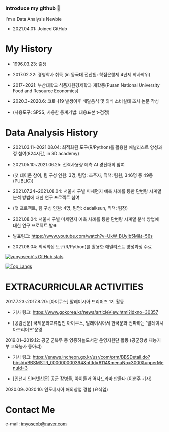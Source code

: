 ### Introduce my github 👋

 I'm a Data Analysis Newbie

- 2021.04.01: Joined GitHub

# My History
- 1996.03.23: 출생

- 2017.02.22: 경영학사 취득 (in 동국대 전산원: 학점은행제 4년제 학사학위)

- 2017~2021: 부산대학교 식품자원경제학과 재학중(Pusan National University Food and Resource Economics)

- 2020.3~2020.6: 코로나19 발생이후 배달음식 및 외식 소비실태 조사 논문 작성
- (사용도구: SPSS, 사용한 통계기법: 대응표본 t-검정)

# Data Analysis History
- 2021.03.11~2021.08.04: 최적화된 도구(R/Python)를 활용한 애널리스트 양성과정 첨여(824시간, in SD academy)

- 2021.05.10~2021.06.25: 전력사용량 예측 AI 경진대회 참여 
- (첫 데이콘 참여, 팀 구성 인원: 3명, 팀명: 조주자, 직책: 팀원, 346명 중 49등(PUBLIC))

- 2021.07.24~2021.08.04: 서울시 구별 미세먼지 예측 사례를 통한 단변량 시계열 분석 방법에 대한 연구 프로젝트 참여
- (첫 프로젝트, 팀 구성 인원: 4명, 팀명: dadaiksun, 직책: 팀장)

- 2021.08.04: 서울시 구별 미세먼지 예측 사례를 통한 단변량 시계열 분석 방법에 대한 연구 프로젝트 발표
- 발표링크: https://www.youtube.com/watch?v=UkW-BUyIb5M&t=56s

- 2021.08.04: 최적화된 도구(R/Python)를 활용한 애널리스트 양성과정 수료


[![yunyoseob's GitHub stats](https://github-readme-stats.vercel.app/api?username=yunyoseob)](https://github.com/yunyoseob/github-readme-stats)


[![Top Langs](https://github-readme-stats.vercel.app/api/top-langs/?username=yunyoseob&layout=compact)](https://github.com/yunyoseob/github-readme-stats)

# EXTRACURRICULAR ACTIVITIES
2017.7.23~2017.8.20: [아이쿠스] 말레이시아 드리머즈 1기 활동

- 기사 링크: https://www.gokorea.kr/news/articleView.html?idxno=30357

- [공감신문] 국제문화교류법인 아이쿠스, 말레이시아서 한국문화 전파하는 '말레이시아드리머즈'운영


2019.01~2019.12: 공군 군복무 중 영종하늘도서관 운영지원단 활동 (공군장병 재능기부 교육봉사 동아리)

- 기사 링크: https://enews.incheon.go.kr/usr/com/prm/BBSDetail.do?bbsId=BBSMSTR_000000000394&nttId=6114&menuNo=3000&upperMenuId=3

- [인천시 인터넷신문] 공군 장병들, 아이들과 역사드라마 만들다 (이현주 기자)

2020.09~2020.10: 인도네시아 해외창업 경험 (요식업)



# Contact Me
e-mail: imyoseob@naver.com
